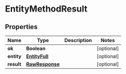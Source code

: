 
# EntityMethodResult

## Properties
Name | Type | Description | Notes
------------ | ------------- | ------------- | -------------
**ok** | **Boolean** |  |  [optional]
**entity** | [**EntityFull**](EntityFull.md) |  |  [optional]
**result** | [**RawResponse**](RawResponse.md) |  |  [optional]




